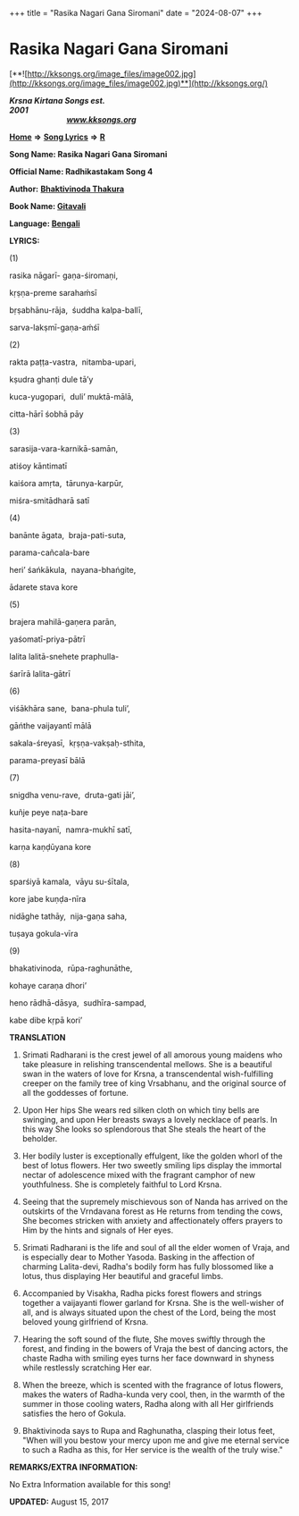 +++
title = "Rasika Nagari Gana Siromani"
date = "2024-08-07"
+++

# Rasika Nagari Gana Siromani
[**![http://kksongs.org/image_files/image002.jpg](http://kksongs.org/image_files/image002.jpg)**](http://kksongs.org/)

**_Krsna Kirtana Songs est. 2001_**                                                                                                                                                 **_www.kksongs.org_**

**[Home](http://kksongs.org/)** **⇒** **[Song Lyrics](http://kksongs.org/lyrics.html)** **⇒** **[R](http://kksongs.org/songs/song_r.html)**

**Song Name: Rasika Nagari Gana Siromani**

**Official Name: Radhikastakam Song 4**

**Author:** [**Bhaktivinoda Thakura**](http://kksongs.org/authors/list/bhaktivinoda.html)

**Book Name: [Gitavali](http://kksongs.org/authors/literature/gitavali.html)**

**Language: [Bengali](http://kksongs.org/language/list/bengali.html)**

**LYRICS:**

(1)

rasika nāgarī- gaṇa-śiromaṇi,

kṛṣṇa-preme sarahaḿsī

bṛṣabhānu-rāja,  śuddha kalpa-ballī,

sarva-lakṣmī-gaṇa-aḿśī

(2)

rakta paṭṭa-vastra,  nitamba-upari,

kṣudra ghanṭi dule tā’y

kuca-yugopari,  duli’ muktā-mālā,

citta-hārī śobhā pāy

(3)

sarasija-vara-karnikā-samān,

atiśoy kāntimatī

kaiśora amṛta,  tārunya-karpūr,

miśra-smitādharā satī

(4)

banānte āgata,  braja-pati-suta,

parama-cañcala-bare

heri’ śańkākula,  nayana-bhańgite,

ādarete stava kore

(5)

brajera mahilā-gaṇera parān,

yaśomatī-priya-pātrī

lalita lalitā-snehete praphulla-

śarīrā lalita-gātrī

(6)

viśākhāra sane,  bana-phula tuli’,

gāńthe vaijayantī mālā

sakala-śreyasī,  kṛṣṇa-vakṣaḥ-sthita,

parama-preyasī bālā

(7)

snigdha venu-rave,  druta-gati jāi’,

kuñje peye naṭa-bare

hasita-nayanī,  namra-mukhī satī,

karṇa kaṇḍūyana kore

(8)

sparśiyā kamala,  vāyu su-śītala,

kore jabe kuṇḍa-nīra

nidāghe tathāy,  nija-gaṇa saha,

tuṣaya gokula-vīra

(9)

bhakativinoda,  rūpa-raghunāthe,

kohaye caraṇa dhori’

heno rādhā-dāsya,  sudhīra-sampad,

kabe dibe kṛpā kori’

**TRANSLATION**

1) Srimati Radharani is the crest jewel of all amorous young maidens who take pleasure in relishing transcendental mellows. She is a beautiful swan in the waters of love for Krsna, a transcendental wish-fulfilling creeper on the family tree of king Vrsabhanu, and the original source of all the goddesses of fortune.

2) Upon Her hips She wears red silken cloth on which tiny bells are swinging, and upon Her breasts sways a lovely necklace of pearls. In this way She looks so splendorous that She steals the heart of the beholder.

3) Her bodily luster is exceptionally effulgent, like the golden whorl of the best of lotus flowers. Her two sweetly smiling lips display the immortal nectar of adolescence mixed with the fragrant camphor of new youthfulness. She is completely faithful to Lord Krsna.

4) Seeing that the supremely mischievous son of Nanda has arrived on the outskirts of the Vrndavana forest as He returns from tending the cows, She becomes stricken with anxiety and affectionately offers prayers to Him by the hints and signals of Her eyes.

5) Srimati Radharani is the life and soul of all the elder women of Vraja, and is especially dear to Mother Yasoda. Basking in the affection of charming Lalita-devi, Radha's bodily form has fully blossomed like a lotus, thus displaying Her beautiful and graceful limbs.

6) Accompanied by Visakha, Radha picks forest flowers and strings together a vaijayanti flower garland for Krsna. She is the well-wisher of all, and is always situated upon the chest of the Lord, being the most beloved young girlfriend of Krsna.

7) Hearing the soft sound of the flute, She moves swiftly through the forest, and finding in the bowers of Vraja the best of dancing actors, the chaste Radha with smiling eyes turns her face downward in shyness while restlessly scratching Her ear.

8) When the breeze, which is scented with the fragrance of lotus flowers, makes the waters of Radha-kunda very cool, then, in the warmth of the summer in those cooling waters, Radha along with all Her girlfriends satisfies the hero of Gokula.

9) Bhaktivinoda says to Rupa and Raghunatha, clasping their lotus feet, "When will you bestow your mercy upon me and give me eternal service to such a Radha as this, for Her service is the wealth of the truly wise."

**REMARKS/EXTRA INFORMATION:**

No Extra Information available for this song!

**UPDATED:** August 15, 2017